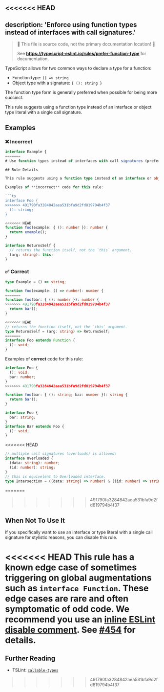 <<<<<<< HEAD
---
description: 'Enforce using function types instead of interfaces with call signatures.'
---

> 🛑 This file is source code, not the primary documentation location! 🛑
>
> See **https://typescript-eslint.io/rules/prefer-function-type** for documentation.

TypeScript allows for two common ways to declare a type for a function:

- Function type: `() => string`
- Object type with a signature: `{ (): string }`

The function type form is generally preferred when possible for being more succinct.

This rule suggests using a function type instead of an interface or object type literal with a single call signature.

## Examples

<!--tabs-->

### ❌ Incorrect

```ts
interface Example {
=======
# Use function types instead of interfaces with call signatures (prefer-function-type)

## Rule Details

This rule suggests using a function type instead of an interface or object type literal with a single call signature.

Examples of **incorrect** code for this rule:

```ts
interface Foo {
>>>>>>> 491790fa3284842aea531bfa9d2fd819794b4f37
  (): string;
}
```

```ts
<<<<<<< HEAD
function foo(example: { (): number }): number {
  return example();
}
```

```ts
interface ReturnsSelf {
  // returns the function itself, not the `this` argument.
  (arg: string): this;
}
```

### ✅ Correct

```ts
type Example = () => string;
```

```ts
function foo(example: () => number): number {
=======
function foo(bar: { (): number }): number {
>>>>>>> 491790fa3284842aea531bfa9d2fd819794b4f37
  return bar();
}
```

```ts
<<<<<<< HEAD
// returns the function itself, not the `this` argument.
type ReturnsSelf = (arg: string) => ReturnsSelf;
=======
interface Foo extends Function {
  (): void;
}
```

Examples of **correct** code for this rule:

```ts
interface Foo {
  (): void;
  bar: number;
}
>>>>>>> 491790fa3284842aea531bfa9d2fd819794b4f37
```

```ts
function foo(bar: { (): string; baz: number }): string {
  return bar();
}
```

```ts
interface Foo {
  bar: string;
}
interface Bar extends Foo {
  (): void;
}
```

<<<<<<< HEAD
```ts
// multiple call signatures (overloads) is allowed:
interface Overloaded {
  (data: string): number;
  (id: number): string;
}
// this is equivelent to Overloaded interface.
type Intersection = ((data: string) => number) & ((id: number) => string);
```

=======
>>>>>>> 491790fa3284842aea531bfa9d2fd819794b4f37
## When Not To Use It

If you specifically want to use an interface or type literal with a single call signature for stylistic reasons, you can disable this rule.

<<<<<<< HEAD
This rule has a known edge case of sometimes triggering on global augmentations such as `interface Function`.
These edge cases are rare and often symptomatic of odd code.
We recommend you use an [inline ESLint disable comment](https://eslint.org/docs/latest/use/configure/rules#using-configuration-comments-1).
See [#454](https://github.com/typescript-eslint/typescript-eslint/issues/454) for details.
=======
## Further Reading

- TSLint: [`callable-types`](https://palantir.github.io/tslint/rules/callable-types/)
>>>>>>> 491790fa3284842aea531bfa9d2fd819794b4f37

